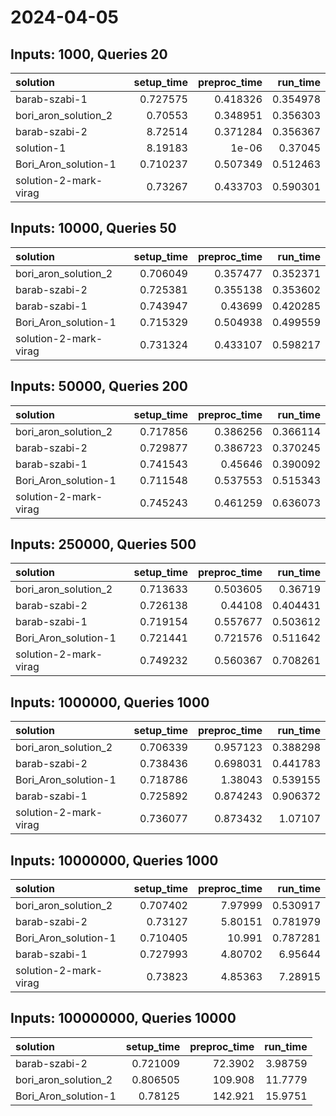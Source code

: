 # 2024-04-05

## Inputs: 1000, Queries 20

| solution              |   setup_time |   preproc_time |   run_time |
|:----------------------|-------------:|---------------:|-----------:|
| barab-szabi-1         |     0.727575 |       0.418326 |   0.354978 |
| bori_aron_solution_2  |     0.70553  |       0.348951 |   0.356303 |
| barab-szabi-2         |     8.72514  |       0.371284 |   0.356367 |
| solution-1            |     8.19183  |       1e-06    |   0.37045  |
| Bori_Aron_solution-1  |     0.710237 |       0.507349 |   0.512463 |
| solution-2-mark-virag |     0.73267  |       0.433703 |   0.590301 |

## Inputs: 10000, Queries 50

| solution              |   setup_time |   preproc_time |   run_time |
|:----------------------|-------------:|---------------:|-----------:|
| bori_aron_solution_2  |     0.706049 |       0.357477 |   0.352371 |
| barab-szabi-2         |     0.725381 |       0.355138 |   0.353602 |
| barab-szabi-1         |     0.743947 |       0.43699  |   0.420285 |
| Bori_Aron_solution-1  |     0.715329 |       0.504938 |   0.499559 |
| solution-2-mark-virag |     0.731324 |       0.433107 |   0.598217 |

## Inputs: 50000, Queries 200

| solution              |   setup_time |   preproc_time |   run_time |
|:----------------------|-------------:|---------------:|-----------:|
| bori_aron_solution_2  |     0.717856 |       0.386256 |   0.366114 |
| barab-szabi-2         |     0.729877 |       0.386723 |   0.370245 |
| barab-szabi-1         |     0.741543 |       0.45646  |   0.390092 |
| Bori_Aron_solution-1  |     0.711548 |       0.537553 |   0.515343 |
| solution-2-mark-virag |     0.745243 |       0.461259 |   0.636073 |

## Inputs: 250000, Queries 500

| solution              |   setup_time |   preproc_time |   run_time |
|:----------------------|-------------:|---------------:|-----------:|
| bori_aron_solution_2  |     0.713633 |       0.503605 |   0.36719  |
| barab-szabi-2         |     0.726138 |       0.44108  |   0.404431 |
| barab-szabi-1         |     0.719154 |       0.557677 |   0.503612 |
| Bori_Aron_solution-1  |     0.721441 |       0.721576 |   0.511642 |
| solution-2-mark-virag |     0.749232 |       0.560367 |   0.708261 |

## Inputs: 1000000, Queries 1000

| solution              |   setup_time |   preproc_time |   run_time |
|:----------------------|-------------:|---------------:|-----------:|
| bori_aron_solution_2  |     0.706339 |       0.957123 |   0.388298 |
| barab-szabi-2         |     0.738436 |       0.698031 |   0.441783 |
| Bori_Aron_solution-1  |     0.718786 |       1.38043  |   0.539155 |
| barab-szabi-1         |     0.725892 |       0.874243 |   0.906372 |
| solution-2-mark-virag |     0.736077 |       0.873432 |   1.07107  |

## Inputs: 10000000, Queries 1000

| solution              |   setup_time |   preproc_time |   run_time |
|:----------------------|-------------:|---------------:|-----------:|
| bori_aron_solution_2  |     0.707402 |        7.97999 |   0.530917 |
| barab-szabi-2         |     0.73127  |        5.80151 |   0.781979 |
| Bori_Aron_solution-1  |     0.710405 |       10.991   |   0.787281 |
| barab-szabi-1         |     0.727993 |        4.80702 |   6.95644  |
| solution-2-mark-virag |     0.73823  |        4.85363 |   7.28915  |

## Inputs: 100000000, Queries 10000

| solution             |   setup_time |   preproc_time |   run_time |
|:---------------------|-------------:|---------------:|-----------:|
| barab-szabi-2        |     0.721009 |        72.3902 |    3.98759 |
| bori_aron_solution_2 |     0.806505 |       109.908  |   11.7779  |
| Bori_Aron_solution-1 |     0.78125  |       142.921  |   15.9751  |
